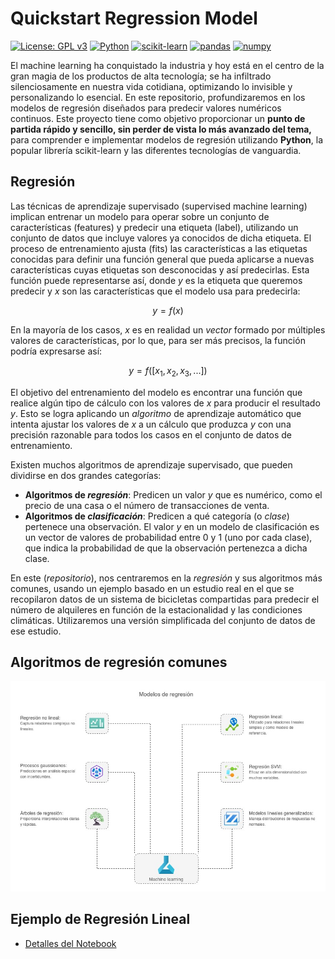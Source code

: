 # Quickstart Regression Model

[![License: GPL v3](https://img.shields.io/badge/License-GPLv3-blue.svg)](https://www.gnu.org/licenses/gpl-3.0)
[![Python](https://img.shields.io/badge/Python-3.6%2B-blue.svg)](https://www.python.org/)
[![scikit-learn](https://img.shields.io/badge/scikit--learn-%E2%89%A51.0-orange.svg)](https://scikit-learn.org/stable/)
[![pandas](https://img.shields.io/badge/pandas-%E2%89%A51.0-brightgreen.svg)](https://pandas.pydata.org/)
[![numpy](https://img.shields.io/badge/numpy-%E2%89%A51.20-brightgreen.svg)](https://numpy.org/)

El machine learning ha conquistado la industria y hoy está en el centro de la gran magia de los productos de alta tecnología; se ha infiltrado silenciosamente en nuestra vida cotidiana, optimizando lo invisible y personalizando lo esencial. En este repositorio, profundizaremos en los modelos de regresión diseñados para predecir valores numéricos continuos. Este proyecto tiene como objetivo proporcionar un **punto de partida rápido y sencillo, sin perder de vista lo más avanzado del tema,** para comprender e implementar modelos de regresión utilizando **Python**, la popular librería scikit-learn y las diferentes tecnologías de vanguardia. 

## Regresión
Las técnicas de aprendizaje supervisado (supervised machine learning) implican entrenar un modelo para operar sobre un conjunto de características (features) y predecir una etiqueta (label), utilizando un conjunto de datos que incluye valores ya conocidos de dicha etiqueta. El proceso de entrenamiento ajusta (fits) las características a las etiquetas conocidas para definir una función general que pueda aplicarse a nuevas características cuyas etiquetas son desconocidas y así predecirlas. Esta función puede representarse así, donde *y* es la etiqueta que queremos predecir y *x* son las características que el modelo usa para predecirla:

$$y = f(x)$$  

En la mayoría de los casos, *x* es en realidad un *vector* formado por múltiples valores de características, por lo que, para ser más precisos, la función podría expresarse así:  

$$y = f([x_1, x_2, x_3, ...])$$  

El objetivo del entrenamiento del modelo es encontrar una función que realice algún tipo de cálculo con los valores de *x* para producir el resultado *y*. Esto se logra aplicando un *algoritmo* de aprendizaje automático que intenta ajustar los valores de *x* a un cálculo que produzca *y* con una precisión razonable para todos los casos en el conjunto de datos de entrenamiento.

Existen muchos algoritmos de aprendizaje supervisado, que pueden dividirse en dos grandes categorías:  

- **Algoritmos de *regresión***: Predicen un valor *y* que es numérico, como el precio de una casa o el número de transacciones de venta.  
- **Algoritmos de *clasificación***: Predicen a qué categoría (o *clase*) pertenece una observación. El valor *y* en un modelo de clasificación es un vector de valores de probabilidad entre 0 y 1 (uno por cada clase), que indica la probabilidad de que la observación pertenezca a dicha clase.  

En este (*repositorio*), nos centraremos en la *regresión* y sus algoritmos más comunes, usando un ejemplo basado en un estudio real en el que se recopilaron datos de un sistema de bicicletas compartidas para predecir el número de alquileres en función de la estacionalidad y las condiciones climáticas. Utilizaremos una versión simplificada del conjunto de datos de ese estudio.

##  Algoritmos de regresión comunes

![Modelos de regresión](assets/models.jpg)

## Ejemplo de Regresión Lineal

- [Detalles del Notebook](/regression/linear/linear_regression_model.ipynb)
